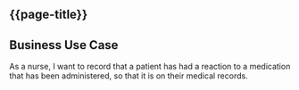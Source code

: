 ## {{page-title}}

## Business Use Case
As a nurse, I want to record that a patient has had a reaction to a medication that has been administered, so that it is on their medical records.